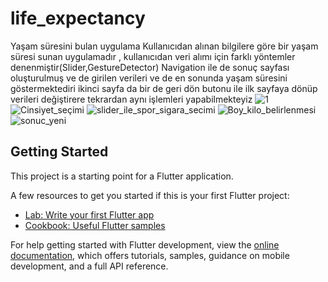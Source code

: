 # life_expectancy

Yaşam süresini bulan uygulama
Kullanıcıdan alınan bilgilere göre bir yaşam süresi sunan uygulamadır , kullanıcıdan veri alımı için farklı yöntemler denenmiştir(Slider,GestureDetector) Navigation ile de sonuç sayfası oluşturulmuş ve de girilen verileri ve de en sonunda yaşam süresini göstermektediri ikinci sayfa da bir de geri dön butonu ile ilk sayfaya dönüp verileri değiştirere tekrardan aynı işlemleri yapabilmekteyiz
![1](https://github.com/user-attachments/assets/e639db09-4d73-449b-aa95-a8720e416d25)
![Cinsiyet_seçimi](https://github.com/user-attachments/assets/91f896ce-62dd-4705-a7f6-73c6a78b42b7)
![slider_ile_spor_sigara_secimi](https://github.com/user-attachments/assets/571e0f2e-db3b-44d6-bea2-6c2e56192fcf)
![Boy_kilo_belirlenmesi](https://github.com/user-attachments/assets/362dca71-a249-48f3-a4c0-3d2baeb62b63)
![sonuc_yeni](https://github.com/user-attachments/assets/0e70639d-c477-4079-9f01-377191d27066)





## Getting Started

This project is a starting point for a Flutter application.

A few resources to get you started if this is your first Flutter project:

- [Lab: Write your first Flutter app](https://docs.flutter.dev/get-started/codelab)
- [Cookbook: Useful Flutter samples](https://docs.flutter.dev/cookbook)

For help getting started with Flutter development, view the
[online documentation](https://docs.flutter.dev/), which offers tutorials,
samples, guidance on mobile development, and a full API reference.
